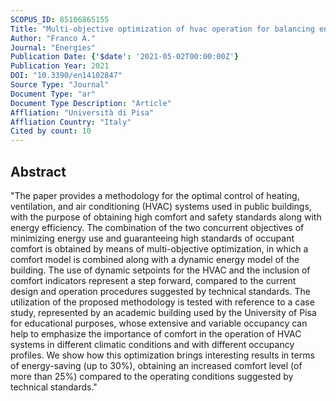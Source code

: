 ```yaml
---
SCOPUS_ID: 85106865155
Title: "Multi-objective optimization of hvac operation for balancing energy use and occupant comfort in educational buildings"
Author: "Franco A."
Journal: "Energies"
Publication Date: {'$date': '2021-05-02T00:00:00Z'}
Publication Year: 2021
DOI: "10.3390/en14102847"
Source Type: "Journal"
Document Type: "ar"
Document Type Description: "Article"
Affliation: "Università di Pisa"
Affliation Country: "Italy"
Cited by count: 10
---
```


## Abstract
"The paper provides a methodology for the optimal control of heating, ventilation, and air conditioning (HVAC) systems used in public buildings, with the purpose of obtaining high comfort and safety standards along with energy efficiency. The combination of the two concurrent objectives of minimizing energy use and guaranteeing high standards of occupant comfort is obtained by means of multi-objective optimization, in which a comfort model is combined along with a dynamic energy model of the building. The use of dynamic setpoints for the HVAC and the inclusion of comfort indicators represent a step forward, compared to the current design and operation procedures suggested by technical standards. The utilization of the proposed methodology is tested with reference to a case study, represented by an academic building used by the University of Pisa for educational purposes, whose extensive and variable occupancy can help to emphasize the importance of comfort in the operation of HVAC systems in different climatic conditions and with different occupancy profiles. We show how this optimization brings interesting results in terms of energy-saving (up to 30%), obtaining an increased comfort level (of more than 25%) compared to the operating conditions suggested by technical standards."
